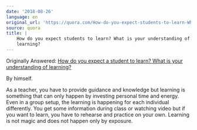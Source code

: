 ```yaml
---
date: '2018-08-26'
language: en
original_url: 'https://quora.com/How-do-you-expect-students-to-learn-What-is-your-understanding-of-learning/answer/Clément-Renaud'
source: quora
title: |
    How do you expect students to learn? What is your understanding of
    learning?
---
```


Originally Answered: [How do you expect a student to learn? What is your
understanding of
learning?](http://quora.com/How-do-you-expect-a-student-to-learn-What-is-your-understanding-of-learning-2?no_redirect=1)

By himself.

As a teacher, you have to provide guidance and knowledge but learning is
something that can only happen by investing personal time and energy.
Even in a group setup, the learning is happening for each individual
differently. You get some information during class or watching video but
if you want to learn, you have to rehearse and practice on your own.
Learning is not magic and does not happen only by exposure.
